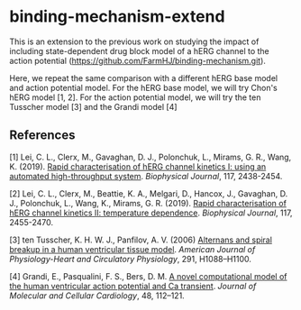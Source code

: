 # binding-mechanism-extend

This is an extension to the previous work on studying the impact of including state-dependent drug block model of a hERG channel to the action potential (https://github.com/FarmHJ/binding-mechanism.git).

Here, we repeat the same comparison with a different hERG base model and action potential model.
For the hERG base model, we will try Chon's hERG model [1, 2].
For the action potential model, we will try the ten Tusscher model [3] and the Grandi model [4]

## References
[1] Lei, C. L., Clerx, M., Gavaghan, D. J., Polonchuk, L., Mirams, G. R., Wang, K.
(2019).
[Rapid characterisation of hERG channel kinetics I: using an automated high-throughput system](https://doi.org/10.1016/j.bpj.2019.07.029).
_Biophysical Journal_, 117, 2438-2454.

[2] Lei, C. L., Clerx, M., Beattie, K. A., Melgari, D., Hancox, J., Gavaghan, D. J., Polonchuk, L., Wang, K., Mirams, G. R.
(2019).
[Rapid characterisation of hERG channel kinetics II: temperature dependence](https://doi.org/10.1016/j.bpj.2019.07.030).
_Biophysical Journal_, 117, 2455-2470.

[3] ten Tusscher, K. H. W. J., Panfilov, A. V. 
(2006)
[Alternans and spiral breakup in a human ventricular
tissue model](https://doi.org/10.1152/ajpheart.00109.2006). _American Journal of Physiology-Heart and Circulatory Physiology_, 291, H1088–H1100.

[4] Grandi, E., Pasqualini, F. S., Bers, D. M. [A novel computational model of the human ventricular
action potential and Ca transient](https://doi.org/10.1016/j.yjmcc.2009.09.019).
_Journal of Molecular and Cellular Cardiology_, 48, 112–121.
